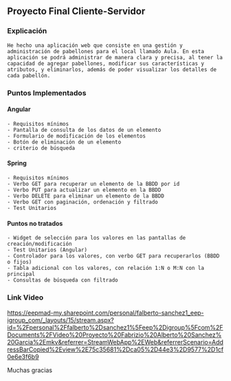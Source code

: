 ## Proyecto Final Cliente-Servidor

### Explicación
    He hecho una aplicación web que consiste en una gestión y administración de pabellones para el local llamado Aula. En esta aplicación se podrá administrar de manera clara y precisa, al tener la capacidad de agregar pabellones, modificar sus características y atributos, y eliminarlos, además de poder visualizar los detalles de cada pabellón.

### Puntos Implementados
#### Angular
    - Requisitos mínimos
    - Pantalla de consulta de los datos de un elemento
    - Formulario de modificación de los elementos
    - Botón de eliminación de un elemento
    - criterio de búsqueda

#### Spring
    - Requisitos mínimos
    - Verbo GET para recuperar un elemento de la BBDD por id
    - Verbo PUT para actualizar un elemento en la BBDD
    - Verbo DELETE para eliminar un elemento de la BBDD 
    - Verbo GET con paginación, ordenación y filtrado
    - Test Unitarios

#### Puntos no tratados
    - Widget de selección para los valores en las pantallas de creación/modificación
    - Test Unitarios (Angular)
    - Controlador para los valores, con verbo GET para recuperarlos (BBDD o fijos) 
    - Tabla adicional con los valores, con relación 1:N o M:N con la principal
    - Consultas de búsqueda con filtrado

### Link Video
https://eepmad-my.sharepoint.com/personal/falberto-sanchez1_eep-igroup_com/_layouts/15/stream.aspx?id=%2Fpersonal%2Ffalberto%2Dsanchez1%5Feep%2Digroup%5Fcom%2FDocuments%2FVideo%20Proyecto%20Fabrizio%20Alberto%20Sanchez%20Garcia%2Emkv&referrer=StreamWebApp%2EWeb&referrerScenario=AddressBarCopied%2Eview%2E75c35681%2Dca05%2D44e3%2D9577%2D1cf0e6e3f6b9

Muchas gracias
